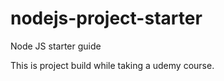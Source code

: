 # nodejs-project-starter
Node JS  starter guide


This is project build while taking a udemy course.
